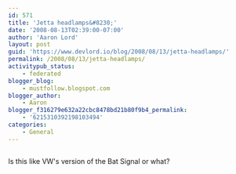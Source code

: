 ```yaml
---
id: 571
title: 'Jetta headlamps&#8230;'
date: '2008-08-13T02:39:00-07:00'
author: 'Aaron Lord'
layout: post
guid: 'https://www.devlord.io/blog/2008/08/13/jetta-headlamps/'
permalink: /2008/08/13/jetta-headlamps/
activitypub_status:
    - federated
blogger_blog:
    - mustfollow.blogspot.com
blogger_author:
    - Aaron
blogger_f316279e632a22cbc8478bd21b80f9b4_permalink:
    - '6215310392198103494'
categories:
    - General
---
```


<p class="mobile-photo"><a href="/blog/wp-content/uploads/2011/10/photo-724113.jpg"><img src="/blog/wp-content/uploads/2011/10/photo-724113.jpg?w=300" border="0" alt="" /></a></p>Is this like VW&#039;s version of the Bat Signal or what?<div class="blogger-post-footer"></div>